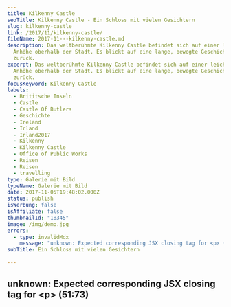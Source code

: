 ```yaml
---
title: Kilkenny Castle
seoTitle: Kilkenny Castle - Ein Schloss mit vielen Gesichtern
slug: kilkenny-castle
link: /2017/11/kilkenny-castle/
fileName: 2017-11---kilkenny-castle.md
description: Das weltberühmte Kilkenny Castle befindet sich auf einer leichten
  Anhöhe oberhalb der Stadt. Es blickt auf eine lange, bewegte Geschichte
  zurück.
excerpt: Das weltberühmte Kilkenny Castle befindet sich auf einer leichten
  Anhöhe oberhalb der Stadt. Es blickt auf eine lange, bewegte Geschichte
  zurück.
focusKeyword: Kilkenny Castle
labels:
  - Brititsche Inseln
  - Castle
  - Castle Of Butlers
  - Geschichte
  - Ireland
  - Irland
  - Irland2017
  - Kilkenny
  - Kilkenny Castle
  - Office of Public Works
  - Reisen
  - Reisen
  - travelling
type: Galerie mit Bild
typeName: Galerie mit Bild
date: 2017-11-05T19:48:02.000Z
status: publish
isWerbung: false
isAffiliate: false
thumbnailId: "18345"
image: /img/demo.jpg
errors:
  - type: invalidMdx
    message: "unknown: Expected corresponding JSX closing tag for <p> (51:73)"
subTitle: Ein Schloss mit vielen Gesichtern
  
---
```


## unknown: Expected corresponding JSX closing tag for &lt;p> (51:73)

<!--
**Das weltberühmte Kilkenny Castle steht auf einer leichten Anhöhe oberhalb der
Stadt. Wir haben es bei unserer Irlandreise besucht und dabei einiges gelernt.**

Kilkenny Castle (auch unter dem Namen Castle  Of Butlers bekannt) blickt auf
eine acht Jahrhunderte lange Geschichte zurück. Während dieser langen Zeit
wurden dem Anwesen zahlreiche Anbauten hinzugefügt und es wurde immer wieder
umgebaut.

Es ist ein Schloss mit vielen Gesichtern. Heute verbirgt sich hinter den Mauern
eine  geschichtsträchtige Mischung verschiedener kultureller Einflüsse und
architektonischer Stile.

## Kilkenny Caste - Erbaut durch William Marshal, Earl von Pembroke

Das ursprüngliche, Anglonormannische Steinschloss wurde von William Marshal, dem
V. Earl von Pembroke in der ersten Hälfte des 13. Jahrhunderts erbaut.

Später wurde Kilkenny Castle zum Zuhause der einflussreichen Irischen Familie
Butler. Ihnen gehörte das Schloss vom Verkauf durch James, den IIV. Earl von
Ormand bis ins Jahr 1967. Arthur, der VI. Earl von Ormonde vermachte es damals
für 50 Pfund an die Bevölkerung von Kilkenny.

## Kilkenny Castle besuchen

Im Rahmen einer 10-tägigen Auktion hatte die Familie bereits im Jahr 1935 nahezu
alles verkauft, was das Schloss an Inventar zu bieten gehabt hatte.

Seit 1969 befindet sich Kilkenny Castle in der Obhut des Office of Public Works.
Von Oktober bis Februar kann es zwischen 9:30 Uhr und 16:30, im März von 9:30
bis 17:00 Uhr, im April und Mai von 9:30 bis 17:30 Uhr, von Juni bis August von
9:00 Uhr bis 17:30 und im September von 9:30 bis 17:30 besucht werden. Klingt
etwas exzentrisch, ist aber so und wird auch strickt eingehalten

Der Eintrittspreis für Erwachsene beträgt 8,00 Euro. Eine Besichtigung lohnt
sich auf jeden Fall. Es gibt eine mobile Tour sowie eine Info-App, die über
einen QR-Code auf der Homepage\* des Schlosses aktiviert werden können. So
verpasst man als Besucher garantiert nichts.

## Besonders beeidruckend: Der Chinese Bedroom

Besonders beeindruckend sind unter anderem der "Chinese Bedroom", der "Picture
Gallery Wing" mit seinem beeindruckenden Kamin sowie der "Chinese Withdrawing
Room". Dieser wurde in den 1990er Jahren in seinen Originalzustand aus den
1830er Jahren gebracht.

Wer etwas mehr Kleingeld hat, kann auch einen Bankettraum für sein Familienfest
anmieten. Einen schönen Eindruck davon, wie sich eine Teerunde in  den
altehrwürdigen Gemäuern wohl angefühlt haben muss, kann man sich jedoch auch bei
Tee und Keksen im stilvoll eingerichteten Tearoom abholen.

Was ich außerdem jedem an Herz legen möchte ist ein Spaziergang im ans Schloss
angrenzenden Park. Der Rasen ist hier so grün, dass man das Gefühl hat, schon in
Kürze dem Märzhasen, dem Hutmacher oder der Herzkönigin zu begegnen.

<blockquote>"Würdest du mir bitte sagen, wie ich von hier aus weitergehen soll?"

"Das hängt zum größten Teil davon ab, wohin du möchtest", anwortete die
Grinsekatze.

"Ach wohin ist mir eigentlich gleich.", sagte Alice.

"Dann ist es auch egal, wie du weitergehst", erwiderte die Katze."</blockquote>

[myflickr tag="kilkennycastle2017"]

\*Hier gehts zur [Homepage](http://www.kilkennycastle.ie/VisitorInformation/)
von Schloss Kilkenny

## Wegweiser Irland 2017

1.  [Möwen in Dublin](/2017/10/moewen-in-dublin/)
1.  [Spaziergang durch Dublin](/2017/10/kleiner-spaziergang-durch-dublin/)
1.  [Guinness ist vegan - Unser Besuch in der St. James Gate Brewery](/2017/10/guinness-ist-vegan-brauerei-besuch/)
1.  [Bunte Insel Irland - Farbenfrohe Details in Kilkenny](/2017/11/kilkenny-bunte-insel-irland/)
1.  Kilkenny Castle - Ein Schloss mit vielen Gesichtern
1.  [Rock Of Cashel - Ein geschichtsträchtiger Ort](/2017/11/rock-of-cashel/)
1.  [Cork - Technik und Tradition](/2017/12/cork/)
1.  [Abenteuer auf dem Ring Of Kerry](/2018/01/auf-dem-skellig-ring-in-richtung-dingle-halbinsel/)
1.  [Muckross House und Torc Waterfall](/2018/02/muckross-house-und-torc-waterfall-irland/)
1.  [Inch Beach - Traumstrand auf der Dingle Halbinsel](/2018/02/lieblingsstrand-inch-beach/)
1.  [Limerick - Fünf Zeilen Spaß und eine Stadt in Irland](/2018/02/limerick/)
1.  [Das Ende des Regenbogens - Eine Irische Sage](/2018/02/das-ende-des-regenbogens/)
1.  [Da Vincenzo Limerick - Irlands beste vegane Steinofenpizza](/2018/03/da-vincenzo-limerick/)
1.  [Dingle - Buntes Städtchen am Atlantik](/2018/03/dingle/)
1.  [Curraghchase Caravan &amp; Camp Site - Kilcornan](/2018/03/curraghchase-caravan-camp-site/)
1.  [Bunratty Castle - Normannische Burg und Publikumsmagnet](/2018/03/bunratty-castle/)
1.  [Cliffs Of Moher](/2018/04/cliffs-of-moher/)
1.  [Fitzpatrick's Pub Doolin](/2018/04/fitzpatricks-pub-doolin/)
1.  [Doolin - Sehnsuchtsort am Atlantik](/2018/04/doolin/)
1.  [Burren und Poulnabrone Dolmen](/2018/04/poulnabrone-dolmen-burren/)
1.  [Galway - Kunst, Kultur und Livemusik](/2018/04/galway/)
1.  [The Lighthouse Tea Room Galway](/2018/05/the-lighthouse-tea-room-galway/)
1.  [Birds of Westport](/2018/05/birds-of-westport/)
1.  [Sky Loop Road](/2018/05/sky-loop-road-clifden/)
1.  [Irischer Traumstrand](/2018/05/irischer-traumstrand/)
1.  [Connemara National Park](/2018/05/connemara-national-park/)
1.  [Kylemore Abbey](/2018/05/kylemore-abbey/)

-->

  